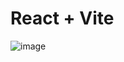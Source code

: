 # React + Vite

![image](https://github.com/user-attachments/assets/e3654a77-c6e1-4c0a-9f5f-082a814c5401)


